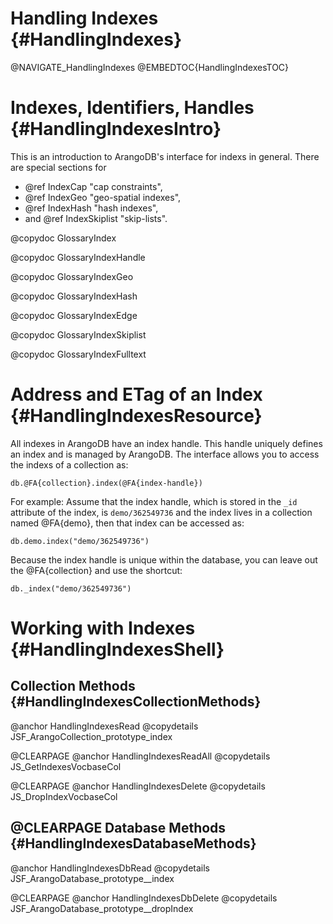Handling Indexes {#HandlingIndexes}
===================================

@NAVIGATE_HandlingIndexes
@EMBEDTOC{HandlingIndexesTOC}

Indexes, Identifiers, Handles {#HandlingIndexesIntro}
=====================================================

This is an introduction to ArangoDB's interface for indexs in general.  There
are special sections for 

- @ref IndexCap "cap constraints", 
- @ref IndexGeo "geo-spatial indexes",
- @ref IndexHash "hash indexes",
- and @ref IndexSkiplist "skip-lists".

@copydoc GlossaryIndex

@copydoc GlossaryIndexHandle

@copydoc GlossaryIndexGeo

@copydoc GlossaryIndexHash

@copydoc GlossaryIndexEdge

@copydoc GlossaryIndexSkiplist

@copydoc GlossaryIndexFulltext

Address and ETag of an Index {#HandlingIndexesResource}
=======================================================

All indexes in ArangoDB have an index handle. This handle uniquely defines an
index and is managed by ArangoDB. The interface allows you to access the indexs
of a collection as:

    db.@FA{collection}.index(@FA{index-handle})

For example: Assume that the index handle, which is stored in the `_id`
attribute of the index, is `demo/362549736` and the index lives in a collection
named @FA{demo}, then that index can be accessed as:

    db.demo.index("demo/362549736")

Because the index handle is unique within the database, you can leave out the
@FA{collection} and use the shortcut:

    db._index("demo/362549736")

Working with Indexes {#HandlingIndexesShell}
============================================

Collection Methods {#HandlingIndexesCollectionMethods}
------------------------------------------------------

@anchor HandlingIndexesRead
@copydetails JSF_ArangoCollection_prototype_index

@CLEARPAGE
@anchor HandlingIndexesReadAll
@copydetails JS_GetIndexesVocbaseCol

@CLEARPAGE
@anchor HandlingIndexesDelete
@copydetails JS_DropIndexVocbaseCol

@CLEARPAGE
Database Methods {#HandlingIndexesDatabaseMethods}
--------------------------------------------------

@anchor HandlingIndexesDbRead
@copydetails JSF_ArangoDatabase_prototype__index

@CLEARPAGE
@anchor HandlingIndexesDbDelete
@copydetails JSF_ArangoDatabase_prototype__dropIndex
